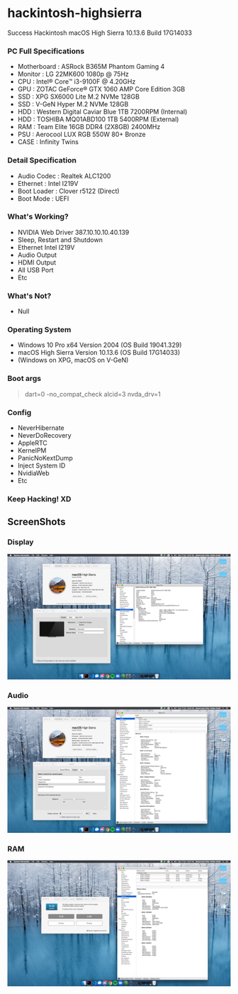 # hackintosh-highsierra
Success Hackintosh macOS High Sierra 10.13.6 Build 17G14033

### PC Full Specifications
- Motherboard : ASRock B365M Phantom Gaming 4
- Monitor : LG 22MK600 1080p @ 75Hz
- CPU : Intel® Core™ i3-9100F @ 4.20GHz
- GPU : ZOTAC GeForce® GTX 1060 AMP Core Edition 3GB
- SSD : XPG SX6000 Lite M.2 NVMe 128GB
- SSD : V-GeN Hyper M.2 NVMe 128GB
- HDD : Western Digital Caviar Blue 1TB 7200RPM (Internal)
- HDD : TOSHIBA MQ01ABD100 1TB 5400RPM (External)
- RAM : Team Elite 16GB DDR4 (2X8GB) 2400MHz
- PSU : Aerocool LUX RGB 550W 80+ Bronze
- CASE : Infinity Twins

### Detail Specification
- Audio Codec : Realtek ALC1200
- Ethernet : Intel I219V
- Boot Loader : Clover r5122 (Direct)
- Boot Mode : UEFI

### What's Working?
- NVIDIA Web Driver 387.10.10.10.40.139
- Sleep, Restart and Shutdown
- Ethernet Intel I219V
- Audio Output
- HDMI Output
- All USB Port
- Etc

### What's Not?
- Null

### Operating System
- Windows 10 Pro x64 Version 2004 (OS Build 19041.329)
- macOS High Sierra Version 10.13.6 (OS Build 17G14033)
- (Windows on XPG, macOS on V-GeN)

### Boot args
> dart=0 -no_compat_check alcid=3 nvda_drv=1

### Config
- NeverHibernate
- NeverDoRecovery
- AppleRTC
- KernelPM
- PanicNoKextDump
- Inject System ID
- NvidiaWeb
- Etc

### Keep Hacking! XD

## ScreenShots
### Display
![Main](screenshots/main.png?raw=true)

### Audio
![Main](screenshots/audio.png?raw=true)

### RAM
![Main](screenshots/ram.png?raw=true)
